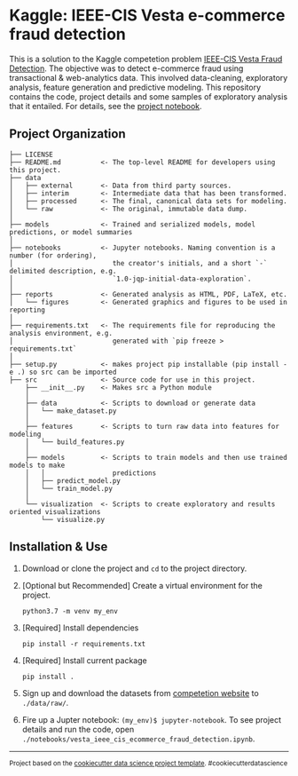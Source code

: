 Kaggle: IEEE-CIS Vesta e-commerce fraud detection
==============================


This is a solution to the Kaggle competetion problem [IEEE-CIS Vesta Fraud Detection](https://www.kaggle.com/c/ieee-fraud-detection/). The objective was to detect e-commerce fraud using transactional & web-analytics data. This involved data-cleaning, exploratory analysis, feature generation and predictive modeling. This repository contains the code, project details and some samples of exploratory analysis that it entailed. For details, see the [project notebook](./notebooks/vesta_ieee_cis_ecommerce_fraud_detection.ipynb).


Project Organization
------------

    ├── LICENSE
    ├── README.md          <- The top-level README for developers using this project.
    ├── data
    │   ├── external       <- Data from third party sources.
    │   ├── interim        <- Intermediate data that has been transformed.
    │   ├── processed      <- The final, canonical data sets for modeling.
    │   └── raw            <- The original, immutable data dump.
    │
    ├── models             <- Trained and serialized models, model predictions, or model summaries
    │
    ├── notebooks          <- Jupyter notebooks. Naming convention is a number (for ordering),
    │                         the creator's initials, and a short `-` delimited description, e.g.
    │                         `1.0-jqp-initial-data-exploration`.
    │
    ├── reports            <- Generated analysis as HTML, PDF, LaTeX, etc.
    │   └── figures        <- Generated graphics and figures to be used in reporting
    │
    ├── requirements.txt   <- The requirements file for reproducing the analysis environment, e.g.
    │                         generated with `pip freeze > requirements.txt`
    │
    ├── setup.py           <- makes project pip installable (pip install -e .) so src can be imported
    ├── src                <- Source code for use in this project.
        ├── __init__.py    <- Makes src a Python module
        │
        ├── data           <- Scripts to download or generate data
        │   └── make_dataset.py
        │
        ├── features       <- Scripts to turn raw data into features for modeling
        │   └── build_features.py
        │
        ├── models         <- Scripts to train models and then use trained models to make
        │   │                 predictions
        │   ├── predict_model.py
        │   └── train_model.py
        │
        └── visualization  <- Scripts to create exploratory and results oriented visualizations
            └── visualize.py
  

Installation & Use
------------

1) Download or clone the project and `cd` to the project directory.

2) [Optional but Recommended] Create a virtual environment for the project. 

    ```python3.7 -m venv my_env```

3) [Required] Install dependencies

    ```pip install -r requirements.txt```

4) [Required] Install current package

    ```pip install .```

5) Sign up and download the datasets from [competetion website](https://www.kaggle.com/c/ieee-fraud-detection/) to `./data/raw/`.


6) Fire up a Jupter notebook: `(my_env)$ jupyter-notebook`. To see project details and run the code, open `./notebooks/vesta_ieee_cis_ecommerce_fraud_detection.ipynb`. 

--------

<p><small>Project based on the <a target="_blank" href="https://drivendata.github.io/cookiecutter-data-science/">cookiecutter data science project template</a>. #cookiecutterdatascience</small></p>
